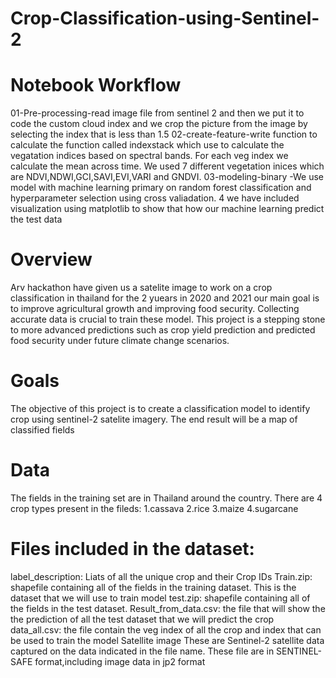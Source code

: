 # Crop-Classification-using-Sentinel-2
# Notebook Workflow
01-Pre-processing-read image file from sentinel 2 and then we put it to code the custom cloud index and we crop the picture from the image by selecting the index that is less than 1.5
02-create-feature-write function to calculate the function called indexstack which use to calculate the vegatation indices based on spectral bands. For each veg index we calculate the mean across time. We used 7 different vegetation inices which are NDVI,NDWI,GCI,SAVI,EVI,VARI and GNDVI.
03-modeling-binary -We use model with machine learning primary on random forest classification and hyperparameter selection using cross valiadation.
4 we have included visualization using matplotlib to show that how our machine learning predict the test data
# Overview
Arv hackathon have given us a satelite image to work on a crop classification in thailand for the 2 yuears in 2020 and 2021 our main goal is to improve agricultural growth and improving food security. Collecting accurate data is crucial to train these model.
This project is a stepping stone to more advanced predictions such as crop yield prediction and predicted food security under future climate change scenarios.
# Goals
The objective of this project is to create a classification model to identify crop using sentinel-2 satelite imagery. The end result will be a map of classified fields
# Data 
The fields in the training set are in Thailand around the country.
There are 4 crop types present in the fileds:
1.cassava
2.rice
3.maize
4.sugarcane
# Files included in the dataset:
label_description: Liats of all the unique crop and their Crop IDs
Train.zip: shapefile containing all of the fields in the training dataset. This is the dataset that we will use to train model
test.zip: shapefile containing all of the fields in the test dataset.
Result_from_data.csv: the file that will show the the prediction of all the test dataset that we will predict the crop
data_all.csv: the file contain the veg index of all the crop and index that can be used to train the model
Satellite image These are Sentinel-2 satellite data captured on the data indicated in the file name. These file are in SENTINEL-SAFE format,including image data in jp2 format
